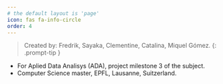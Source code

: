 ```yaml
---
# the default layout is 'page'
icon: fas fa-info-circle
order: 4
---
```


<!-- > Add Markdown syntax content to file `_tabs/about.md`{: .filepath } and it will show up on this page. -->

> Created by: Fredrik, Sayaka, Clementine, Catalina, Miquel Gómez.
{: .prompt-tip }


* For Aplied Data Analisys (ADA), project milestone 3 of the subject.
* Computer Science master, EPFL, Lausanne, Suitzerland.